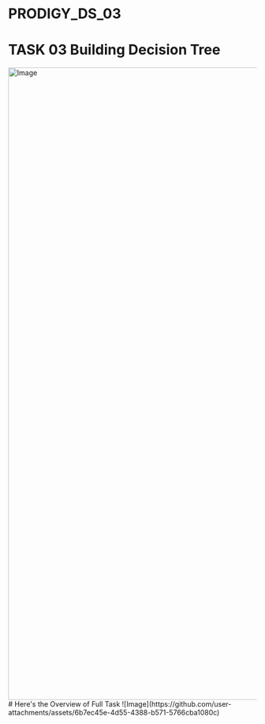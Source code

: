 # PRODIGY_DS_03
# TASK 03 Building Decision Tree
<img width="1280" alt="Image" src="https://github.com/user-attachments/assets/5dc9ef34-d9eb-4c37-84a1-2286ae3d703a" />
# Here's the Overview of Full Task
![Image](https://github.com/user-attachments/assets/6b7ec45e-4d55-4388-b571-5766cba1080c)
